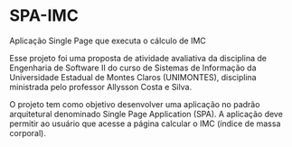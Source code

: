 # SPA-IMC
 Aplicação Single Page que executa o cálculo de IMC
<p>Esse projeto foi uma proposta de atividade avaliativa da disciplina de Engenharia de Software II do curso de Sistemas de Informação da Universidade Estadual de Montes Claros (UNIMONTES), disciplina ministrada pelo professor Allysson Costa e Silva.</p>

<p>O projeto tem como objetivo desenvolver uma aplicação no padrão arquitetural denominado Single Page Application (SPA). A aplicação deve permitir ao usuário que acesse a página  calcular o IMC (índice de massa corporal).</p>
